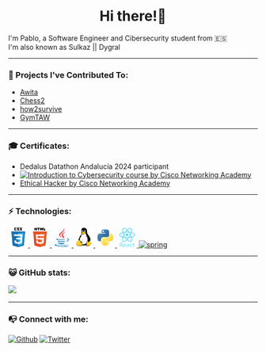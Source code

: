 <h1 align="center">Hi there!👋</h1>


I'm Pablo, a Software Engineer and Cibersecurity student from 🇪🇸 </br> I'm also known as Sulkaz || Dygral

<hr>
<h3>🚀 Projects I've Contributed To: </h3>
<ul>
<li><a href="https://github.com/2tank/awita"> Awita </a></li>
<li><a href="https://github.com/VctPerez/Chess2-UMA"> Chess2 </a> </li>
<li><a href="https://github.com/pablomarquezb78/how2survive"> how2survive </a> </li>
<li><a href="https://github.com/pablomarquezb78/GymTAW"> GymTAW </a> </li>
</ul>

<hr>
<h3>🎓 Certificates:</h3>

- Dedalus Datathon Andalucía 2024 participant 
- [![Introduction to Cybersecurity course by Cisco Networking Academy](https://images.credly.com/size/110x110/images/af8c6b4e-fc31-47c4-8dcb-eb7a2065dc5b/I2CS__1_.png)](https://www.credly.com/badges/26d1ae90-23fc-4fd3-96e5-e8e55a11c140/public_url)
- [Ethical Hacker by Cisco Networking Academy](https://www.credly.com/badges/131fe359-b4af-43d7-8484-1faaad47cb37/public_url)


<hr>
<h3>⚡ Technologies:</h3>
<p align="left"> 
<a href="https://www.w3schools.com/css/" target="_blank" rel="noreferrer"> <img src="https://raw.githubusercontent.com/devicons/devicon/master/icons/css3/css3-original-wordmark.svg" alt="css3" width="40" height="40"/> </a> 
<a href="https://www.w3.org/html/" target="_blank" rel="noreferrer"> <img src="https://raw.githubusercontent.com/devicons/devicon/master/icons/html5/html5-original-wordmark.svg" alt="html5" width="40" height="40"/> </a> 
<a href="https://www.java.com" target="_blank" rel="noreferrer"> <img src="https://raw.githubusercontent.com/devicons/devicon/master/icons/java/java-original.svg" alt="java" width="40" height="40"/> </a> 
<a href="https://www.linux.org/" target="_blank" rel="noreferrer"> <img src="https://raw.githubusercontent.com/devicons/devicon/master/icons/linux/linux-original.svg" alt="linux" width="40" height="40"/> </a> 
<a href="https://www.python.org" target="_blank" rel="noreferrer"> <img src="https://raw.githubusercontent.com/devicons/devicon/master/icons/python/python-original.svg" alt="python" width="40" height="40"/> </a> 
<a href="https://reactjs.org/" target="_blank" rel="noreferrer"> <img src="https://raw.githubusercontent.com/devicons/devicon/master/icons/react/react-original-wordmark.svg" alt="react" width="40" height="40"/> 
</a> <a href="https://spring.io/" target="_blank" rel="noreferrer"> <img src="https://www.vectorlogo.zone/logos/springio/springio-icon.svg" alt="spring" width="40" height="40"/> </a> </p> 

<hr>
<section>
  <h3> 😺 GitHub stats: </h3>
  <!-- <img src="https://github-readme-stats.vercel.app/api?username=pablo-972&count_private=true&show_icons=true"/> -->
  <img src="https://github-readme-stats.vercel.app/api/top-langs/?username=pablo-972&langs_count=8"/>
</section>

<hr>
<h3> 📭 Connect with me:</h3>
<p><a href="https://github.com/pablo-972" target="_blank"><img alt="Github" src="https://img.shields.io/badge/GitHub-%2312100E.svg?&style=for-the-badge&logo=Github&logoColor=white" /></a>
<a href="https://twitter.com/sulkaz00" target="_blank"><img alt="Twitter" src="https://img.shields.io/badge/twitter-%231DA1F2.svg?&style=for-the-badge&logo=twitter&logoColor=white" /></a>
</p>
